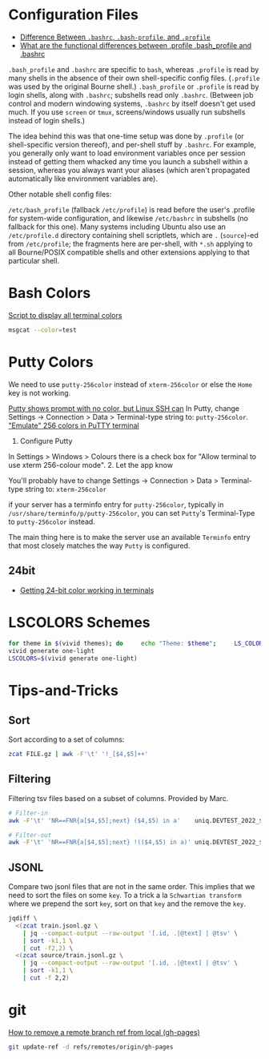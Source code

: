 # Configuration Files

* [Difference Between `.bashrc`, `.bash-profile`, and `.profile`](https://www.baeldung.com/linux/bashrc-vs-bash-profile-vs-profile)
* [What are the functional differences between .profile .bash_profile and .bashrc](https://serverfault.com/questions/261802/what-are-the-functional-differences-between-profile-bash-profile-and-bashrc)


`.bash_profile` and `.bashrc` are specific to `bash`, whereas `.profile` is read by many shells in the absence of their own shell-specific config files.
(`.profile` was used by the original Bourne shell.) `.bash_profile` or `.profile` is read by login shells, along with `.bashrc`; subshells read only `.bashrc`.
(Between job control and modern windowing systems, `.bashrc` by itself doesn't get used much. If you use `screen` or `tmux`, screens/windows usually run subshells instead of login shells.)

The idea behind this was that one-time setup was done by `.profile` (or shell-specific version thereof), and per-shell stuff by `.bashrc`.
For example, you generally only want to load environment variables once per session instead of getting them whacked any time you launch a subshell within a session, whereas you always want your aliases (which aren't propagated automatically like environment variables are).

Other notable shell config files:

`/etc/bash_profile` (fallback `/etc/profile`) is read before the user's .profile for system-wide configuration, and likewise `/etc/bashrc` in subshells (no fallback for this one).
Many systems including Ubuntu also use an `/etc/profile.d` directory containing shell scriptlets, which are `.` (`source`)-ed from `/etc/profile`; the fragments here are per-shell, with `*.sh` applying to all Bourne/POSIX compatible shells and other extensions applying to that particular shell.

# Bash Colors
[Script to display all terminal colors](https://askubuntu.com/a/1044802)
```sh
msgcat --color=test
```

# Putty Colors
We need to use `putty-256color` instead of `xterm-256color` or else the `Home` key is not working.

[Putty shows prompt with no color, but Linux SSH can](https://superuser.com/a/1502895)
In Putty, change Settings -> Connection > Data > Terminal-type string to: `putty-256color`.
["Emulate" 256 colors in PuTTY terminal](https://superuser.com/a/436928)
1. Configure Putty

In Settings > Windows > Colours there is a check box for "Allow terminal to use xterm 256-colour mode".
2. Let the app know

You'll probably have to change Settings -> Connection > Data > Terminal-type string to: `xterm-256color`

if your server has a terminfo entry for `putty-256color`, typically in `/usr/share/terminfo/p/putty-256color`, you can set `Putty`'s Terminal-Type to `putty-256color` instead.

The main thing here is to make the server use an available `Terminfo` entry that most closely matches the way `Putty` is configured.

## 24bit
* [Getting 24-bit color working in terminals](https://pisquare.osisoft.com/s/Blog-Detail/a8r1I000000GvXBQA0/console-things-getting-24bit-color-working-in-terminals)


# LSCOLORS Schemes
```sh
for theme in $(vivid themes); do     echo "Theme: $theme";     LS_COLORS=$(vivid generate $theme);     ls;     echo; done
vivid generate one-light
LSCOLORS=$(vivid generate one-light)
```


# Tips-and-Tricks
## Sort
Sort according to a set of columns:
```sh
zcat FILE.gz | awk -F'\t' '!_[$4,$5]++'
```

## Filtering
Filtering tsv files based on a subset of columns.
Provided by Marc.
```sh
# Filter-in
awk -F'\t' 'NR==FNR{a[$4,$5];next} ($4,$5) in a'    uniq.DEVTEST_2022_${BIFILTER}.tsv uniq.TRAIN_2021-2016_${BIFILTER}.tsv > TRAIN_indev.tsv
```
```sh
# Filter-out
awk -F'\t' 'NR==FNR{a[$4,$5];next} !(($4,$5) in a)' uniq.DEVTEST_2022_${BIFILTER}.tsv uniq.TRAIN_2021-2016_${BIFILTER}.tsv > TRAIN_notindev.tsv
```

## JSONL
Compare two jsonl files that are not in the same order.
This implies that we need to sort the files on some `key`.
To a trick a la `Schwartian transform` where we prepend the sort `key`, sort on that `key` and the remove the `key`.
```sh
jqdiff \
  <(zcat train.jsonl.gz \
    | jq --compact-output --raw-output '[.id, .|@text] | @tsv' \
    | sort -k1,1 \
    | cut -f2,2) \
  <(zcat source/train.jsonl.gz \
    | jq --compact-output --raw-output '[.id, .|@text] | @tsv' \
    | sort -k1,1 \
    | cut -f 2,2)
```


# git
[How to remove a remote branch ref from local (gh-pages)](https://stackoverflow.com/a/64618529)
```sh
git update-ref -d refs/remotes/origin/gh-pages
```
